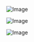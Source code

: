 



![Image](https://github.com/user-attachments/assets/e913e68a-8eb1-4d80-98a0-48007e6ad82e)

![Image](https://github.com/user-attachments/assets/e624ab39-9c3f-4064-9e16-40a14f3582c4)

![Image](https://github.com/user-attachments/assets/ffdfa451-ae93-4405-aea3-b02a6b8cad)
